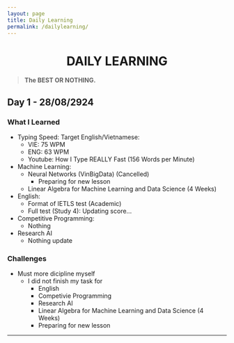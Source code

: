 ```yaml
---
layout: page
title: Daily Learning
permalink: /dailylearning/
---
```

<!-- <i class="fa-solid fa-check"></i> -->

<div align="center">
    <h1>DAILY LEARNING</h1>
</div>

> **The BEST OR NOTHING.**

## Day 1 - 28/08/2924

### What I Learned
- Typing Speed: Target English/Vietnamese:
    - VIE: 75 WPM
    - ENG: 63 WPM
    - Youtube: How I Type REALLY Fast (156 Words per Minute) 
- Machine Learning: 
    - Neural Networks (VinBigData) (Cancelled)
        - Preparing for new lesson 
    - Linear Algebra for Machine Learning and Data Science (4 Weeks)
- English: 
    - Format of IETLS test (Academic)
    - Full test (Study 4): Updating score...
- Competitive Programming:
    - Nothing
- Research AI
    - Nothing update

### Challenges
- Must more dicipline myself
    - I did not finish my task for 
        - English
        - Competivie Programming
        - Research AI
        - Linear Algebra for Machine Learning and Data Science (4 Weeks)
        - Preparing for new lesson
---

